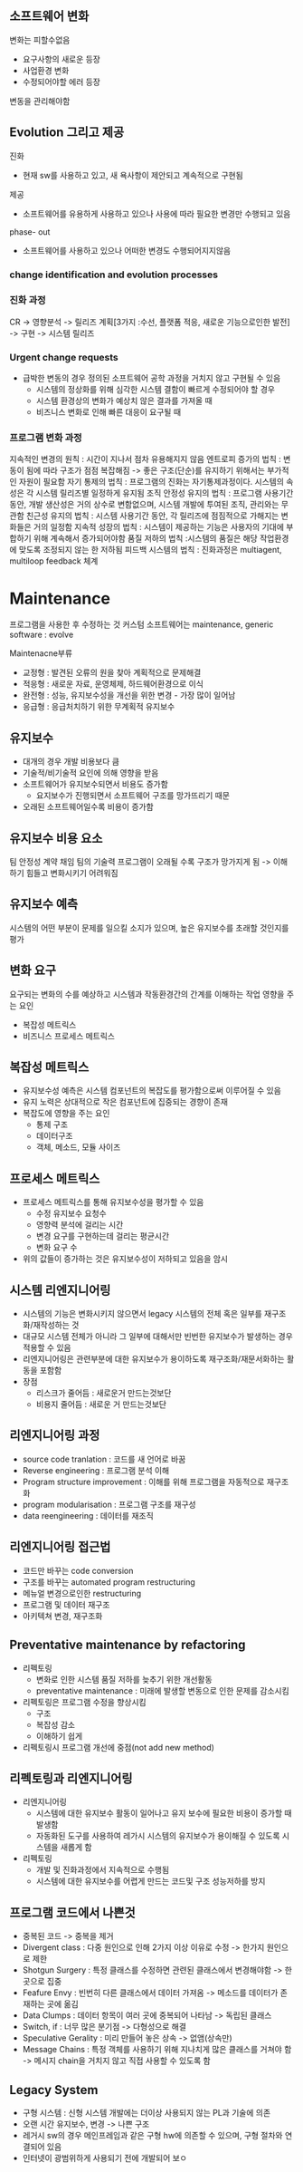 ## 소프트웨어 변화
변화는 피할수없음
- 요구사항의 새로운 등장
- 사업환경 변화
- 수정되어야할 에러 등장

변동을 관리해야함

## Evolution 그리고 제공
진화
- 현재 sw를 사용하고 있고, 새 욕사항이 제안되고 계속적으로 구현됨

제공
- 소프트웨어를 유용하게 사용하고 있으나 사용에 따라 필요한 변경만 수행되고 있음

phase- out
- 소프트웨어를 사용하고 있으나 어떠한 변경도 수행되어지지않음

### change identification and evolution processes

### 진화 과정
CR -> 영향분석 -> 릴리즈 계획[3가지 :수선, 플랫폼 적응, 새로운 기능으로인한 발전] -> 구현 -> 시스템 릴리즈

### Urgent change requests
- 급박한 변동의 경우 정의된 소프트웨어 공학 과정을 거치지 않고 구현될 수 있음
	- 시스템의 정상화를 위해 심각한 시스템 결함이 빠르게 수정되어야 할 경우
	- 시스템 환경상의 변화가 예상치 않은 결과를 가져올 때
	- 비즈니스 변화로 인해 빠른 대응이 요구될 때
### 프로그램 변화 과정
지속적인 변경의 원칙 : 시간이 지나서 점차 유용해지지 않음
엔트로피 증가의 법칙 : 변동이 됨에 따라 구조가 점점 복잡해짐 -> 좋은 구조(단순)를 유지하기 위해서는 부가적인 자원이 필요함
자기 통제의 법칙 : 프로그램의 진화는 자기통제과정이다. 시스템의 속성은 각 시스템 릴리즈별 일정하게 유지됨
조직 안정성 유지의 법칙 : 프로그램 사용기간 동안, 개발 생산성은 거의 상수로 변함없으며, 시스템 개발에 투여된 조직, 관리와는 무관함
친근성 유지의 법칙 : 시스템 사용기간 동안, 각 릴리즈에 점짐적으로 가해지는 변화들은 거의 일정함
지속적 성장의 법칙 : 시스템이 제공하는 기능은 사용자의 기대에 부합하기 위해 계속해서 증가되어야함
품질 저하의 법칙 :시스템의 품질은 해당 작업환경에 맞도록 조정되지 않는 한 저하됨
피드백 시스템의 법칙 : 진화과정은 multiagent, multiloop feedback 체계


# Maintenance
프로그램을 사용한 후 수정하는 것
커스텀 소프트웨어는 maintenance, generic software : evolve

Maintenacne부류
- 교정형 : 발견된 오류의 원을 찾아 계획적으로 문제해결
- 적응형 : 새로운 자료, 운영체제, 하드웨어환경으로 이식
- 완전형 : 성능, 유지보수성을 개선을 위한 변경 - 가장 많이 일어남
- 응급형 : 응급처치하기 위한 무계획적 유지보수 
## 유지보수
- 대개의 경우 개발 비용보다 큼
- 기술적/비기술적 요인에 의해 영향을 받음
- 소프트웨어가 유지보수되면서 비용도 증가함
	- 요지보수가 진행되면서 소프트웨어 구조를 망가뜨리기 때문
- 오래된 소프트웨어일수록 비용이 증가함
## 유지보수 비용 요소
팀 안정성
계약 채임
팀의 기술력
프로그램이 오래될 수록 구조가 망가지게 됨 -> 이해하기 힘들고 변화시키기 어려워짐

## 유지보수 예측
시스템의 어떤 부분이 문제를 일으킬 소지가 있으며, 높은 유지보수를 초래할 것인지를 평가
## 변화 요구
요구되는 변화의 수를 예상하고 시스템과 작동환경간의 간계를 이해하는 작업
영향을 주는 요인
- 복잡성 메트릭스
- 비즈니스 프로세스   메트릭스

## 복잡성 메트릭스
- 유지보수성 예측은 시스템 컴포넌트의 복잡도를 평가함으로써 이루어질 수 있음
- 유지 노력은 상대적으로 작은 컴포넌트에 집중되는 경향이 존재
- 복잡도에 영향을 주는 요인
	- 통제 구조
	- 데이터구조
	- 객체, 메소드, 모듈 사이즈
## 프로세스 메트릭스
- 프로세스 메트릭스를 통해 유지보수성을 평가할 수 있음
	- 수정 유지보수 요청수
	- 영향력 분석에 걸리는 시간
	- 변경 요구를 구현하는데 걸리는 평균시간
	- 변화 요구 수
- 위의 값들이 증가하는 것은 유지보수성이 저하되고 있음을 암시

## 시스템 리엔지니어링
- 시스템의 기능은 변화시키지 않으면서 legacy 시스템의 전체 혹은 일부를 재구조화/재작성하는 것
- 대규모 시스템 전체가 아니라 그 일부에 대해서만 빈번한 유지보수가 발생하는 경우 적용할 수 있음
- 리엔지니어링은 관련부분에 대한 유지보수가 용이하도록 재구조화/재문서화하는 활동을 포함함
- 장점
	- 리스크가 줄어듬 : 새로운거 만드는것보단 
	- 비용지 줄어듬 : 새로운 거 만드는것보단

## 리엔지니어링 과정
- source code tranlation : 코드를 새 언어로 바꿈
- Reverse engineering : 프로그램 분석 이해
- Program structure improvement : 이해를 위해 프로그램을 자동적으로 재구조화
- program modularisation : 프로그램 구조를 재구성
- data reengineering : 데이터를 재조직

## 리엔지니어링 접근법
- 코드만 바꾸는 code conversion
- 구조를 바꾸는 automated program restructuring
- 메뉴얼 변경으로인한 restructuring
- 프로그램 및 데이터 재구조
- 아키텍쳐 변경, 재구조화

## Preventative maintenance by refactoring
- 리펙토링 
	- 변화로 인한 시스템 품질 저하를 늦추기 위한 개선활동
	- preventative maintenance : 미래에 발생할 변동으로 인한 문제를 감소시킴
- 리펙토링은 프로그램 수정을 향상시킴
	- 구조
	- 복잡성 감소
	- 이해하기 쉽게
- 리펙토링시 프로그램 개선에 중점(not add new method)

## 리펙토링과 리엔지니어링
- 리엔지니어링
	- 시스템에 대한 유지보수 활동이 일어나고 유지 보수에 필요한 비용이 증가할 때 발생함
	- 자동화된 도구를 사용하여 레가시 시스템의 유지보수가 용이해질 수 있도록 시스템을 새롭게 함
- 리펙토링
	- 개발 및 진화과정에서 지속적으로 수행됨
	- 시스템에 대한 유지보수를 어렵게 만드는 코드및 구조 성능저하를 방지

## 프로그램 코드에서 나쁜것
- 중복된 코드 -> 중복을 제거
- Divergent class : 다중 원인으로 인해 2가지 이상 이유로 수정 -> 한가지 원인으로 제한
- Shotgun Surgery : 특정 클래스를 수정하면 관련된 클래스에서 변경해야함 -> 한곳으로 집중
- Feafure Envy : 빈번히 다른 클래스에서 데이터 가져옴 -> 메소드를 데이터가 존재하는 곳에 옮김
- Data Clumps : 데이터 항목이 여러 곳에 중복되어 나타남 -> 독립된 클래스
- Switch, if : 너무 많은 분기점 -> 다형성으로 해결
- Speculative Gerality : 미리 만들어 놓은 상속 -> 없앰(상속만)
- Message Chains : 특정 객체를 사용하기 위해 지나치게 많은 클래스를 거쳐야 함 -> 메시지 chain을 거치지 않고 직접 사용할 수 있도록 함

## Legacy System
- 구형 시스템 : 신형 시스템 개발에는 더이상 사용되지 않는 PL과 기술에 의존
- 오랜 시간 유지보수, 변경 -> 나쁜 구조
- 레거시 sw의 경우 메인프레임과 같은 구형 hw에 의존할 수 있으며, 구형 절차와 연결되어 있음
- 인터넷이 광범위하게 사용되기 전에 개발되어 보ㅇ